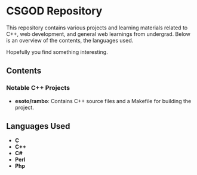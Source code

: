 # CSGOD Repository

This repository contains various projects and learning materials related to C++, web development, and general web learnings from undergrad. Below is an overview of the contents, the languages used.

Hopefully you find something interesting.
## Contents

### Notable C++ Projects
- **esoto/rambo**: Contains C++ source files and a Makefile for building the project.
## Languages Used
- **C**
- **C++**
- **C#**
- **Perl**
- **Php**

